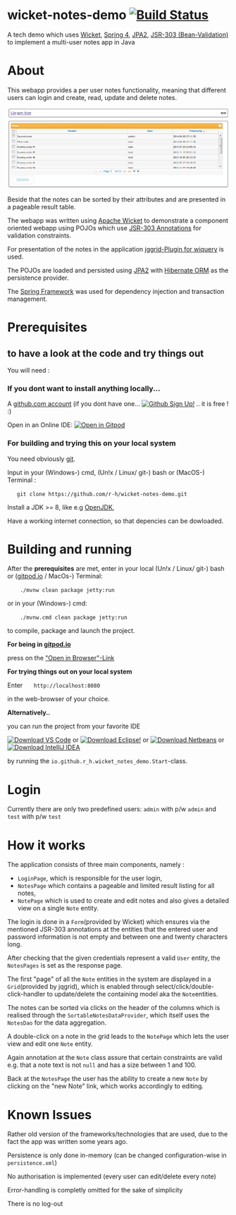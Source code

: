 # wicket-notes-demo [![Build Status](https://travis-ci.org/r-h/wicket-notes-demo.svg?branch=master)](https://travis-ci.org/r-h/wicket-notes-demo)

A tech demo which uses [Wicket](https://wicket.apache.org/), [Spring 4](https://spring.io/), [JPA2](https://jcp.org/en/jsr/detail?id=317), [JSR-303 (Bean-Validation)](http://beanvalidation.org/1.0/spec/) to implement a multi-user notes app in Java

# About

This webapp provides a per user notes functionality, meaning that different users can login and create, read, update and
delete notes.

![wicket-notes-demo](https://github.com/r-h/wicket-notes-demo/raw/master/wicket-notes-demo.png)

Beside that the notes can be sorted by their attributes and are presented in a pageable result table.

The webapp was written using [Apache Wicket](http://wicket.apache.org/) to demonstrate a component oriented webapp using
POJOs which use [JSR-303 Annotations](http://beanvalidation.org/1.0/spec/) for validation constraints.

For presentation of the notes in the application [jggrid-Plugin for wiquery](https://code.google.com/p/wiquery-plugins/) is used.

The POJOs are loaded and persisted using [JPA2](https://jcp.org/en/jsr/detail?id=317) with [Hibernate ORM](http://hibernate.org/)
as the persistence provider.

The [Spring Framework](http://projects.spring.io/spring-framework/) was used for dependency injection and transaction management.

# Prerequisites
## to have a look at the code and try things out

You will need :

### If you dont want to install anything locally...

A [github.com account](https://github.com/login?return_to=%2Fr-h%2Fwicket-notes-demo) (if you dont have one... [![Github Sign Up!](https://img.shields.io/badge/Github-Sign%20Up%20!-brightgreen?logo=github&style=flat)](https://github.com/join?source_repo=r-h%2Fmaven-repository) .. it is free ! :)

Open in an Online IDE: [![Open in Gitpod](https://gitpod.io/button/open-in-gitpod.svg)](https://gitpod.io/#https://github.com/r-h/wicket-notes-demo.git)

### For building and trying this on your local system

You need obviously [git](https://git-scm.com/).

Input in your (Windows-) cmd, (Un!x / Linux/ git-) bash or (MacOS-) Terminal :

`   git clone https://github.com/r-h/wicket-notes-demo.git`

Install a JDK >= 8, like e.g [OpenJDK](http://openjdk.java.net/install/index.html),

Have a working internet connection, so that depencies can be dowloaded.

# Building and running
After the **prerequisites** are met, enter in your local  (Un!x / Linux/ git-) bash or ([gitpod.io](https://www.gitpod.io/) / MacOs-) Terminal:

`    ./mvnw clean package jetty:run`

or in your (Windows-) cmd:

`    ./mvnw.cmd clean package jetty:run`

to compile, package and launch the project.

**For being in [gitpod.io](https://www.gitpod.io/)**

press on the ["Open in Browser"-Link](https://www.gitpod.io/blog/gitpodify/#opening-previews)

**For trying things out on your local system**

Enter 
`   http://localhost:8080`

in the web-browser of your choice.

**Alternatively..**

you can run the project from your favorite IDE

[![Download VS Code](https://img.shields.io/badge/VS%20Code-Donwload%20!-blue.svg?logo=visual-studio-code)](https://code.visualstudio.com/download) or
[![Download Eclipse!](https://img.shields.io/badge/Eclipse-Download%20!-blueviolet.svg?logo=eclipse)](https://www.eclipse.org/downloads/) or
[![Download Netbeans](https://img.shields.io/badge/Netbeans-Donwload%20!-7396.svg?logo=java)](https://netbeans.apache.org/download/index.html) or
[![Download IntelliJ IDEA](https://img.shields.io/badge/IntelliJ%20IDEA-Donwload%20!-orange.svg?logo=intellij-idea)](https://www.jetbrains.com/idea/download)

by running the `io.github.r_h.wicket_notes_demo.Start`-class.

# Login

Currently there are only two predefined users:
`admin` with p/w `admin`
and `test` with p/w `test`

# How it works

The application consists of three main components, namely :
- `LoginPage`, which is responsible for the user login,
- `NotesPage` which contains a pageable and limited result listing for all notes,
- `NotePage` which is used to create and edit notes and also gives a detailed view on a single `Note` entity.

The login  is done in a ``Form``(provided by Wicket)  which ensures via the mentioned JSR-303 annotations at the entities that the entered user and
password information is not empty and between one and twenty characters long.

After checking that the given credentials represent a valid ``User`` entity, the `NotesPages` is set as the response page.

The first "page" of all the ``Note`` entities in the system are displayed in a ``Grid``(provided by jqgrid), which is enabled through
select/click/double-click-handler to update/delete the containing model aka the ``Note``entities.

The notes can be sorted via clicks on the header of the columns which is realised through the ``SortableNotesDataProvider``,
which itself uses the ``NotesDao`` for the data aggregation.

A double-click on a note in the grid leads to the ``NotePage`` which lets the user view and edit one ``Note`` entity.

Again annotation at the ``Note`` class assure that certain constraints are valid e.g. that a note text is not ``null`` and has a size between 1 and 100.

Back at the ``NotesPage`` the user has the ability to create a new ``Note`` by clicking on the "new Note" link, which works accordingly to editing.

# Known Issues

Rather old version of the frameworks/technologies that are used, due to the fact the app was written some years ago.

Persistence is only done in-memory (can be changed configuration-wise in `persistence.xml`)

No authorisation is implemented (every user can edit/delete every note)

Error-handling is completly omitted for the sake of simplicity

There is no log-out
